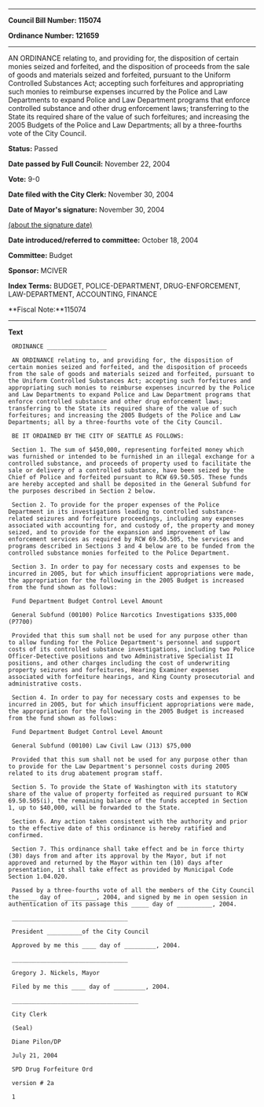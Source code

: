 

********

**Council Bill Number: 115074**
   
**Ordinance Number: 121659**
********

 AN ORDINANCE relating to, and providing for, the disposition of certain monies seized and forfeited, and the disposition of proceeds from the sale of goods and materials seized and forfeited, pursuant to the Uniform Controlled Substances Act; accepting such forfeitures and appropriating such monies to reimburse expenses incurred by the Police and Law Departments to expand Police and Law Department programs that enforce controlled substance and other drug enforcement laws; transferring to the State its required share of the value of such forfeitures; and increasing the 2005 Budgets of the Police and Law Departments; all by a three-fourths vote of the City Council.

**Status:** Passed
   
**Date passed by Full Council:** November 22, 2004
   
**Vote:** 9-0
   
**Date filed with the City Clerk:** November 30, 2004
   
**Date of Mayor's signature:** November 30, 2004
   
[(about the signature date)](/~public/approvaldate.htm)
   
   
   
**Date introduced/referred to committee:** October 18, 2004
   
**Committee:** Budget
   
**Sponsor:** MCIVER
   
   
**Index Terms:** BUDGET, POLICE-DEPARTMENT, DRUG-ENFORCEMENT, LAW-DEPARTMENT, ACCOUNTING, FINANCE

**Fiscal Note:**115074

********

**Text**
   
```
 ORDINANCE _________________

 AN ORDINANCE relating to, and providing for, the disposition of certain monies seized and forfeited, and the disposition of proceeds from the sale of goods and materials seized and forfeited, pursuant to the Uniform Controlled Substances Act; accepting such forfeitures and appropriating such monies to reimburse expenses incurred by the Police and Law Departments to expand Police and Law Department programs that enforce controlled substance and other drug enforcement laws; transferring to the State its required share of the value of such forfeitures; and increasing the 2005 Budgets of the Police and Law Departments; all by a three-fourths vote of the City Council.

 BE IT ORDAINED BY THE CITY OF SEATTLE AS FOLLOWS:

 Section 1. The sum of $450,000, representing forfeited money which was furnished or intended to be furnished in an illegal exchange for a controlled substance, and proceeds of property used to facilitate the sale or delivery of a controlled substance, have been seized by the Chief of Police and forfeited pursuant to RCW 69.50.505. These funds are hereby accepted and shall be deposited in the General Subfund for the purposes described in Section 2 below.

 Section 2. To provide for the proper expenses of the Police Department in its investigations leading to controlled substance- related seizures and forfeiture proceedings, including any expenses associated with accounting for, and custody of, the property and money seized, and to provide for the expansion and improvement of law enforcement services as required by RCW 69.50.505, the services and programs described in Sections 3 and 4 below are to be funded from the controlled substance monies forfeited to the Police Department.

 Section 3. In order to pay for necessary costs and expenses to be incurred in 2005, but for which insufficient appropriations were made, the appropriation for the following in the 2005 Budget is increased from the fund shown as follows:

 Fund Department Budget Control Level Amount

 General Subfund (00100) Police Narcotics Investigations $335,000 (P7700)

 Provided that this sum shall not be used for any purpose other than to allow funding for the Police Department's personnel and support costs of its controlled substance investigations, including two Police Officer-Detective positions and two Administrative Specialist II positions, and other charges including the cost of underwriting property seizures and forfeitures, Hearing Examiner expenses associated with forfeiture hearings, and King County prosecutorial and administrative costs.

 Section 4. In order to pay for necessary costs and expenses to be incurred in 2005, but for which insufficient appropriations were made, the appropriation for the following in the 2005 Budget is increased from the fund shown as follows:

 Fund Department Budget Control Level Amount

 General Subfund (00100) Law Civil Law (J13) $75,000

 Provided that this sum shall not be used for any purpose other than to provide for the Law Department's personnel costs during 2005 related to its drug abatement program staff.

 Section 5. To provide the State of Washington with its statutory share of the value of property forfeited as required pursuant to RCW 69.50.505(i), the remaining balance of the funds accepted in Section 1, up to $40,000, will be forwarded to the State.

 Section 6. Any action taken consistent with the authority and prior to the effective date of this ordinance is hereby ratified and confirmed.

 Section 7. This ordinance shall take effect and be in force thirty (30) days from and after its approval by the Mayor, but if not approved and returned by the Mayor within ten (10) days after presentation, it shall take effect as provided by Municipal Code Section 1.04.020.

 Passed by a three-fourths vote of all the members of the City Council the ____ day of _________, 2004, and signed by me in open session in authentication of its passage this _____ day of __________, 2004.

 _________________________________

 President __________of the City Council

 Approved by me this ____ day of _________, 2004.

 _________________________________

 Gregory J. Nickels, Mayor

 Filed by me this ____ day of _________, 2004.

 ____________________________________

 City Clerk

 (Seal)

 Diane Pilon/DP

 July 21, 2004

 SPD Drug Forfeiture Ord

 version # 2a

 1

```
